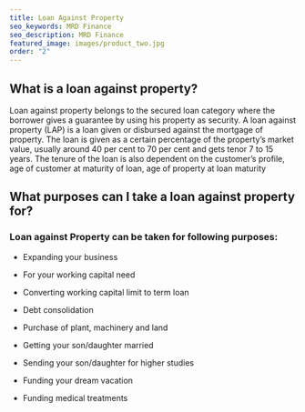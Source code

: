```yaml
---
title: Loan Against Property
seo_keywords: MRD Finance
seo_description: MRD Finance
featured_image: images/product_two.jpg
order: "2"
---
```


## What is a loan against property?

Loan against property belongs to the secured loan category where the borrower gives a guarantee by using his property as security.
A loan against property (LAP) is a loan given or disbursed against the mortgage of property. The loan is given as a certain percentage of the property’s market value, usually around 40 per cent to 70 per cent and gets tenor 7 to 15 years. The tenure of the loan is also dependent on the customer’s profile, age of customer at maturity of loan, age of property at loan maturity

## What purposes can I take a loan against property for?

### Loan against Property can be taken for following purposes:

* Expanding your business

* For your working capital need

* Converting working capital limit to term loan

* Debt consolidation

* Purchase of plant, machinery and land

* Getting your son/daughter married

* Sending your son/daughter for higher studies

* Funding your dream vacation

* Funding medical treatments